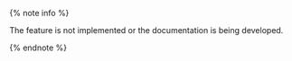 {% note info %}

The feature is not implemented or the documentation is being developed.

{% endnote %}

